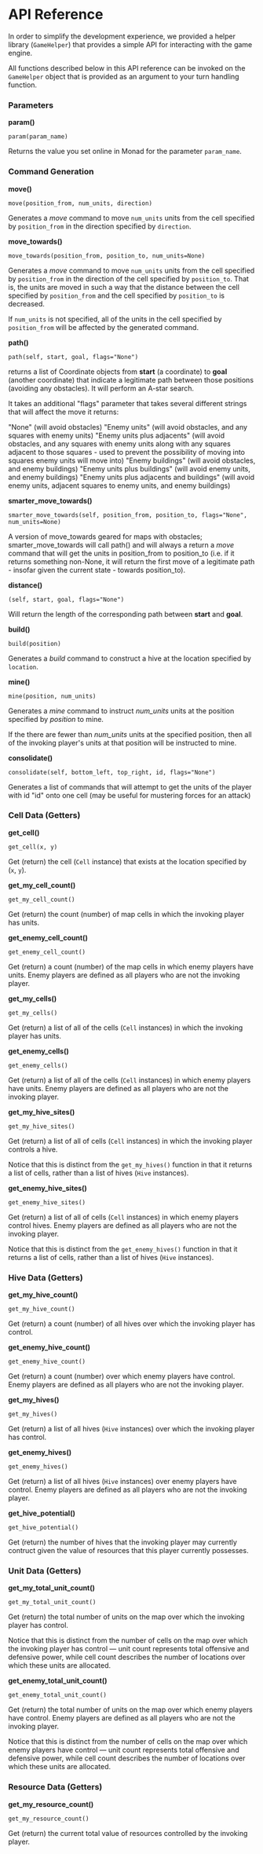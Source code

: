 # API Reference

In order to simplify the development experience, we provided a helper library (`GameHelper`)
that provides a simple API for interacting with the game engine.

All functions described below in this API reference can be invoked on the `GameHelper` object
that is provided as an argument to your turn handling function.

### Parameters

**param()**
```
param(param_name)
```

Returns the value you set online in Monad for the parameter `param_name`.


### Command Generation

**move()**

```
move(position_from, num_units, direction)
```

Generates a _move_ command to move `num_units` units from the cell specified by `position_from` in the direction specified by `direction`.

**move_towards()**

```
move_towards(position_from, position_to, num_units=None)
```

Generates a _move_ command to move `num_units` units from the cell specified by `position_from` in the direction of the cell specified by `position_to`. That is, the units are moved in such a way that the distance between the cell specified by `position_from` and the cell specified by `position_to` is decreased.

If `num_units` is not specified, all of the units in the cell specified by `position_from` will be affected by the generated command.

**path()**

```
path(self, start, goal, flags="None")
```

returns a list of Coordinate objects from **start** (a coordinate) to **goal** (another coordinate) that indicate a legitimate path between those positions (avoiding any obstacles). It will perform an A-star search.

It takes an additional "flags" parameter that takes several different strings that will affect the move it returns:

"None" (will avoid obstacles)
"Enemy units" (will avoid obstacles, and any squares with enemy units)
"Enemy units plus adjacents" (will avoid obstacles, and any squares with enemy units along with any squares adjacent to those squares - used to prevent the possibility of moving into squares enemy units will move into)
"Enemy buildings" (will avoid obstacles, and enemy buildings)
"Enemy units plus buildings" (will avoid enemy units, and enemy buildings)
"Enemy units plus adjacents and buildings" (will avoid enemy units, adjacent squares to enemy units, and enemy buildings)

**smarter_move_towards()**

```
smarter_move_towards(self, position_from, position_to, flags="None", num_units=None)
```

A version of move_towards geared for maps with obstacles; smarter_move_towards will call path() and will always a return a _move_ command that will get the units in position_from to position_to (i.e. if it returns something non-None, it will return the first move of a legitimate path - insofar given the current state - towards position_to). 

**distance()**

```
(self, start, goal, flags="None")
```

Will return the length of the corresponding path between **start** and **goal**.


**build()**

```
build(position)
```

Generates a _build_ command to construct a hive at the location specified by `location`.

**mine()**

```
mine(position, num_units)
```

Generates a _mine_ command to instruct _num\_units_ units at the position specified by _position_ to mine.

If the there are fewer than _num\_units_ units at the specified position, then all of the invoking player's units at that position will be instructed to mine.

**consolidate()**

```
consolidate(self, bottom_left, top_right, id, flags="None")
```

Generates a list of commands that will attempt to get the units of the player with id "id" onto one cell (may be useful for mustering forces for an attack)



### Cell Data (Getters)

**get\_cell()**

```
get_cell(x, y)
```

Get (return) the cell (`Cell` instance) that exists at the location specified by (`x`, `y`).

**get\_my\_cell\_count()**

```
get_my_cell_count()
```

Get (return) the count (number) of map cells in which the invoking player has units.

**get\_enemy\_cell\_count()**

```
get_enemy_cell_count()
```

Get (return) a count (number) of the map cells in which enemy players have units. Enemy players are defined as all players who are not the invoking player.

**get\_my\_cells()**

```
get_my_cells()
```

Get (return) a list of all of the cells (`Cell` instances) in which the invoking player has units.

**get\_enemy\_cells()**

```
get_enemy_cells()
```

Get (return) a list of all of the cells (`Cell` instances) in which enemy players have units. Enemy players are defined as all players who are not the invoking player.

**get\_my\_hive\_sites()**

```
get_my_hive_sites()
```

Get (return) a list of all of cells (`Cell` instances) in which the invoking player controls a hive.

Notice that this is distinct from the `get_my_hives()` function in that it returns a list of cells, rather than a list of hives (`Hive` instances).

**get\_enemy\_hive\_sites()**

```
get_enemy_hive_sites()
```

Get (return) a list of all of cells (`Cell` instances) in which enemy players control hives. Enemy players are defined as all players who are not the invoking player.

Notice that this is distinct from the `get_enemy_hives()` function in that it returns a list of cells, rather than a list of hives (`Hive` instances).

### Hive Data (Getters)

**get\_my\_hive\_count()**

```
get_my_hive_count()
```

Get (return) a count (number) of all hives over which the invoking player has control.

**get\_enemy\_hive\_count()**

```
get_enemy_hive_count()
```

Get (return) a count (number) over which enemy players have control. Enemy players are defined as all players who are not the invoking player.

**get\_my\_hives()**

```
get_my_hives()
```

Get (return) a list of all hives (`Hive` instances) over which the invoking player has control.

**get\_enemy\_hives()**

```
get_enemy_hives()
```

Get (return) a list of all hives (`Hive` instances) over enemy players have control. Enemy players are defined as all players who are not the invoking player.

**get\_hive\_potential()**

```
get_hive_potential()
```

Get (return) the number of hives that the invoking player may currently contruct given the value of resources that this player currently possesses.

### Unit Data (Getters)

**get\_my\_total\_unit\_count()**

```
get_my_total_unit_count()
```

Get (return) the total number of units on the map over which the invoking player has control.

Notice that this is distinct from the number of cells on the map over which the invoking player has control — unit count represents total offensive and defensive power, while cell count describes the number of locations over which these units are allocated.

**get_enemy_total_unit_count()**
```
get_enemy_total_unit_count()
```

Get (return) the total number of units on the map over which enemy players have control. Enemy players are defined as all players who are not the invoking player.

Notice that this is distinct from the number of cells on the map over which enemy players have control — unit count represents total offensive and defensive power, while cell count describes the number of locations over which these units are allocated.

### Resource Data (Getters)

**get\_my\_resource\_count()**

```
get_my_resource_count()
```

Get (return) the current total value of resources controlled by the invoking player.

<div style="padding-bottom:50px"></div>
